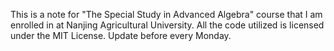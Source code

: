 This is a note for "The Special Study in Advanced Algebra" course that I am enrolled in at Nanjing Agricultural University. All the code utilized is licensed under the MIT License. Update before every Monday.
